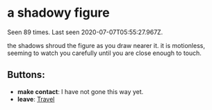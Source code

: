 # a shadowy figure

Seen 89 times. Last seen 2020-07-07T05:55:27.967Z.

the shadows shroud the figure as you draw nearer it. it is motionless, seeming to watch you carefully until you are close enough to touch.

## Buttons:

- **make contact**: I have not gone this way yet.
- **leave**: [Travel](Travel-travel.md)